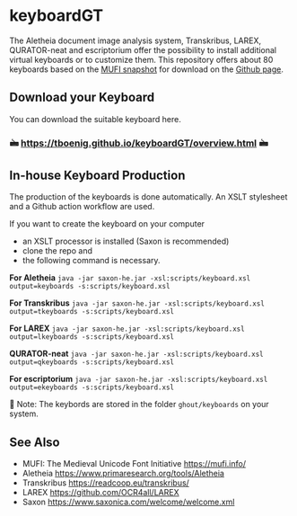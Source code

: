 # keyboardGT

The Aletheia document image analysis system, Transkribus, LAREX, QURATOR-neat and escriptorium offer the possibility to install additional virtual keyboards or to customize them.
This repository offers about 80 keyboards based on the [MUFI snapshot](https://mufi.info/m.php?p=mufiexport) for download on the [Github page](https://tboenig.github.io/keyboardGT/overview.html).

## Download your Keyboard

You can download the suitable keyboard here.
### 🖮  https://tboenig.github.io/keyboardGT/overview.html 🖮


## In-house Keyboard Production

The production of the keyboards is done automatically. 
An XSLT stylesheet and a Github action workflow are used.

If you want to create the keyboard on your computer 
- an XSLT processor is installed (Saxon is recommended)
- clone the repo and 
- the following command is necessary.

**For Aletheia**
`java -jar saxon-he.jar -xsl:scripts/keyboard.xsl output=keyboards -s:scripts/keyboard.xsl `

**For Transkribus**
`java -jar saxon-he.jar -xsl:scripts/keyboard.xsl output=tkeyboards -s:scripts/keyboard.xsl `

**For LAREX**
`java -jar saxon-he.jar -xsl:scripts/keyboard.xsl output=lkeyboards -s:scripts/keyboard.xsl `

**QURATOR-neat**
`java -jar saxon-he.jar -xsl:scripts/keyboard.xsl output=qkeyboards -s:scripts/keyboard.xsl `

**For escriptorium**
`java -jar saxon-he.jar -xsl:scripts/keyboard.xsl output=ekeyboards -s:scripts/keyboard.xsl `


📝 Note: The keybords are stored in the folder `ghout/keyboards` on your system.

## See Also

- MUFI: The Medieval Unicode Font Initiative https://mufi.info/
- Aletheia https://www.primaresearch.org/tools/Aletheia
- Transkribus https://readcoop.eu/transkribus/
- LAREX https://github.com/OCR4all/LAREX
- Saxon https://www.saxonica.com/welcome/welcome.xml
